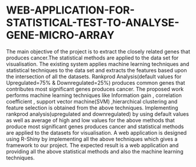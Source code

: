 # WEB-APPLICATION-FOR-STATISTICAL-TEST-TO-ANALYSE-GENE-MICRO-ARRAY
The main objective of the project is to extract the closely related genes that produces cancer.The statistical methods are applied to the data set for visualisation. The existing system applies machine learning techniques and statistical techniques to the data set and extracts the features based upon the intersection of all the datasets. Rankprod Analysis(default values for Upregulated=75% &amp; Downregulated=25%) produces common genes that contributes most significant genes produces cancer. The proposed work performs machine learning techniques like Information gain , correlation coefficient , support vector machine(SVM) ,hierarchical clustering and feature selection is obtained from the above techniques. Implementing rankprod analysis(upregulated and downregulated) by using default values as well as average of high and low values for the above methods that produce most significant genes produces cancer and statistical methods are applied to the datasets for visualisation. A web application is designed using R-Shiny by implementing all the above techniques which gives a framework to our project. The expected result is a web application and providing all the above statistical methods and also the machine learning techniques.
